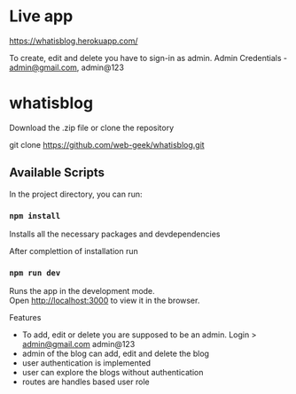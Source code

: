 # Live app

https://whatisblog.herokuapp.com/

To create, edit and delete you have to sign-in as admin. Admin Credentials - admin@gmail.com, admin@123

# whatisblog

Download the .zip file or clone the repository

git clone https://github.com/web-geek/whatisblog.git

## Available Scripts

In the project directory, you can run:

### `npm install`

Installs all the necessary packages and devdependencies

After complettion of installation run

###  `npm run dev`

Runs the app in the development mode.<br>
Open [http://localhost:3000](http://localhost:3000) to view it in the browser.

Features
 - To add, edit or delete you are supposed to be an admin. Login > admin@gmail.com admin@123
 - admin of the blog can add, edit and delete the blog
 - user authentication is implemented
 - user can explore the blogs without authentication
 - routes are handles based user role
